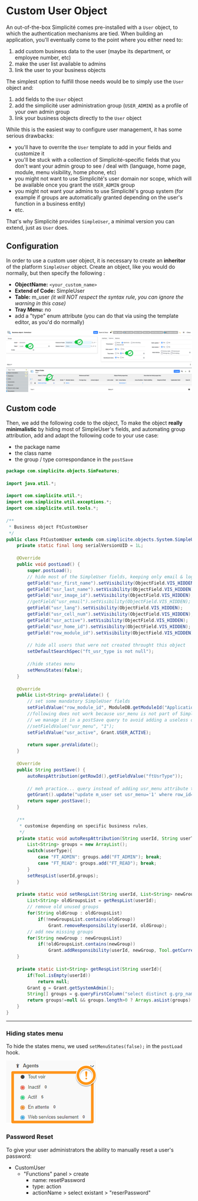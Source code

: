 # Custom User Object

An out-of-the-box Simplicité comes pre-installed with a `User` object, to which the authentication mechanisms are tied. When building an application, you'll eventually come to the point where you either need to:
1. add custom business data to the user (maybe its department, or employee number, etc)
2. make the user list available to admins
3. link the user to your business objects

The simplest option to fulfill those needs would be to simply use the `User` object and:
1. add fields to the `User` object 
2. add the simplicité user administration group (`USER_ADMIN`) as a profile of your own admin group
3. link your business objects directly to the `User` object

While this is the easiest way to configure user management, it has some serious drawbacks:
- you'll have to overrite the `User` template to add in your fields and customize it
- you'll be stuck with a collection of Simplicité-specific fields that you don't want your admin group to see / deal with (language, home page, module, menu visibility, home phone, etc)
- you might not want to use Simplicité's user domain nor scope, which will be available once you grant the `USER_ADMIN` group
- you might not want your admins to use Simplicité's group system (for example if groups are automatically granted depending on the user's function in a business entity)
- etc.

That's why Simplicité provides `SimpleUser`, a minimal version you can extend, just as `User` does.

## Configuration

In order to use a custom user object, it is necessary to create an **inheritor** of the platform `SimpleUser` object. Create an object, like you would do normally, but then specify the following :

* **ObjectName:** `<your_custom_name>`
* **Extend of Code:** SimpleUser
* **Table:** m_user *(it will NOT respect the syntax rule, you can ignore the warning in this case)*
* **Tray Menu:** no
* add a "type" enum attribute (you can do that via using the template editor, as you'd do normally)

![configuration](custom-user-configuration.png)

## Custom code

Then, we add the following code to the object, To make the object **really minimalistic** by hiding most of SimpleUser's fields, and automating group attribution, add and adapt the following code to your use case:

- the package name
- the class name
- the group / type correspondance in the `postSave`

```java
package com.simplicite.objects.SimFeatures;

import java.util.*;

import com.simplicite.util.*;
import com.simplicite.util.exceptions.*;
import com.simplicite.util.tools.*;

/**
 * Business object FtCustomUser
 */
public class FtCustomUser extends com.simplicite.objects.System.SimpleUser {
    private static final long serialVersionUID = 1L;
    
    @Override
    public void postLoad() {
        super.postLoad();
        // hide most of the SimpleUser fields, keeping only email & login
        getField("usr_first_name").setVisibility(ObjectField.VIS_HIDDEN);
        getField("usr_last_name").setVisibility(ObjectField.VIS_HIDDEN);
        getField("usr_image_id").setVisibility(ObjectField.VIS_HIDDEN);
        //getField("usr_email").setVisibility(ObjectField.VIS_HIDDEN);
        getField("usr_lang").setVisibility(ObjectField.VIS_HIDDEN);
        getField("usr_cell_num").setVisibility(ObjectField.VIS_HIDDEN);
        getField("usr_active").setVisibility(ObjectField.VIS_HIDDEN);
        getField("usr_home_id").setVisibility(ObjectField.VIS_HIDDEN);
        getField("row_module_id").setVisibility(ObjectField.VIS_HIDDEN);
        
        // hide all users that were not created throught this object
        setDefaultSearchSpec("ft_usr_type is not null");

        //hide states menu
        setMenuStates(false);
    }
    
    @Override
    public List<String> preValidate() {
        // set some mandatory SimpleUser fields
        setFieldValue("row_module_id", ModuleDB.getModuleId("ApplicationUsers"));
        //following does not work because usr_menu is not part of SimpleUser
        // we manage it in a postSave query to avoid adding a useless object attribute
        //setFieldValue("usr_menu", "1");
        setFieldValue("usr_active", Grant.USER_ACTIVE);
        
        return super.preValidate();
    }
    
    @Override
    public String postSave() {
		autoRespAttribution(getRowId(),getFieldValue("ftUsrType"));
        
        // meh practice... query instead of adding usr_menu attribute to objet
        getGrant().update("update m_user set usr_menu='1' where row_id="+getRowId());
        return super.postSave();
    }
    
    /**
     * customise depending on specific business rules, 
     */
    private static void autoRespAttribution(String userId, String userType){
    	List<String> groups = new ArrayList();
        switch(userType){
            case "FT_ADMIN": groups.add("FT_ADMIN"); break;
            case "FT_READ": groups.add("FT_READ"); break;
        }
        setRespList(userId,groups);
    }
    
    private static void setRespList(String userId, List<String> newGroupsList){
        List<String> oldGroupsList = getRespList(userId);
        // remove old unused groups
        for(String oldGroup : oldGroupsList)
            if(!newGroupsList.contains(oldGroup))
                Grant.removeResponsibility(userId, oldGroup);
        // add new missing groups
        for(String newGroup : newGroupsList)
            if(!oldGroupsList.contains(newGroup))
                Grant.addResponsibility(userId, newGroup, Tool.getCurrentDate(), null, true, "ApplicationUsers");
    }
    
    private static List<String> getRespList(String userId){
        if(Tool.isEmpty(userId))
            return null;
        Grant g = Grant.getSystemAdmin();
        String[] groups = g.queryFirstColumn("select distinct g.grp_name from m_resp r inner join m_group as g on r.rsp_group_id=g.row_id where r.rsp_login_id="+userId);
        return groups!=null && groups.length>0 ? Arrays.asList(groups) : new ArrayList<String>();
    }
}

```

------ 

### Hiding states menu

To hide the states menu, we used `setMenuStates(false);` in the `postLoad` hook.

![Hide simple user states](hide-simple-user-states.png)

### Password Reset

To give your user administrators the ability to manually reset a user's password:

- CustomUser 
   - "Functions" panel > create
      - name: resetPassword
      - type: action
      - actionName > select existant > "reserPassword"